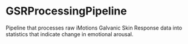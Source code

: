 # GSRProcessingPipeline
Pipeline that processes raw iMotions Galvanic Skin Response data into statistics that indicate change in emotional arousal. 
